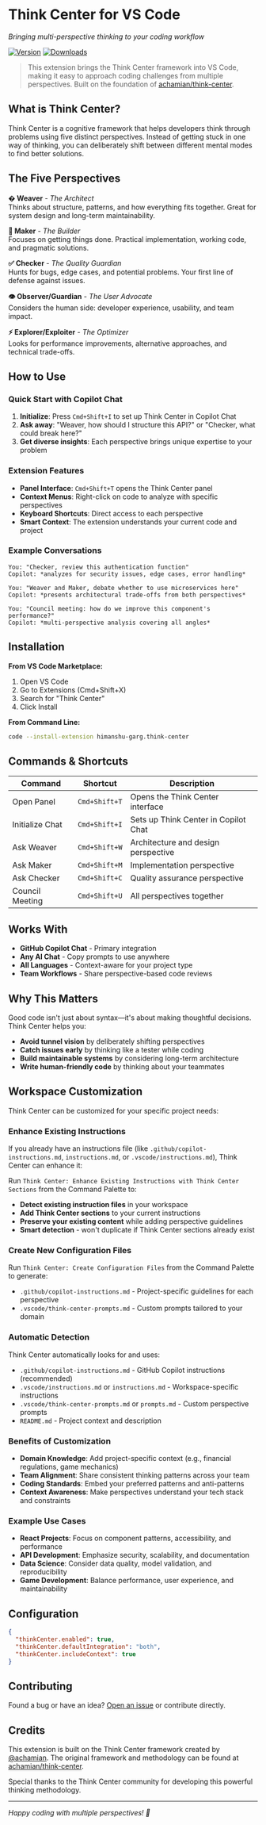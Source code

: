 # Think Center for VS Code

*Bringing multi-perspective thinking to your coding workflow*

[![Version](https://img.shields.io/vscode-marketplace/v/himanshu-garg.think-center)](https://marketplace.visualstudio.com/items?itemName=himanshu-garg.think-center)
[![Downloads](https://img.shields.io/vscode-marketplace/d/himanshu-garg.think-center)](https://marketplace.visualstudio.com/items?itemName=himanshu-garg.think-center)

> This extension brings the Think Center framework into VS Code, making it easy to approach coding challenges from multiple perspectives. Built on the foundation of [achamian/think-center](https://github.com/achamian/think-center).

## What is Think Center?

Think Center is a cognitive framework that helps developers think through problems using five distinct perspectives. Instead of getting stuck in one way of thinking, you can deliberately shift between different mental modes to find better solutions.

## The Five Perspectives

**�️ Weaver** - *The Architect*  
Thinks about structure, patterns, and how everything fits together. Great for system design and long-term maintainability.

**🔨 Maker** - *The Builder*  
Focuses on getting things done. Practical implementation, working code, and pragmatic solutions.

**✅ Checker** - *The Quality Guardian*  
Hunts for bugs, edge cases, and potential problems. Your first line of defense against issues.

**👁️ Observer/Guardian** - *The User Advocate*  
Considers the human side: developer experience, usability, and team impact.

**⚡ Explorer/Exploiter** - *The Optimizer*  
Looks for performance improvements, alternative approaches, and technical trade-offs.

## How to Use

### Quick Start with Copilot Chat

1. **Initialize**: Press `Cmd+Shift+I` to set up Think Center in Copilot Chat
2. **Ask away**: "Weaver, how should I structure this API?" or "Checker, what could break here?"
3. **Get diverse insights**: Each perspective brings unique expertise to your problem

### Extension Features

- **Panel Interface**: `Cmd+Shift+T` opens the Think Center panel
- **Context Menus**: Right-click on code to analyze with specific perspectives  
- **Keyboard Shortcuts**: Direct access to each perspective
- **Smart Context**: The extension understands your current code and project

### Example Conversations

```
You: "Checker, review this authentication function"
Copilot: *analyzes for security issues, edge cases, error handling*

You: "Weaver and Maker, debate whether to use microservices here"
Copilot: *presents architectural trade-offs from both perspectives*

You: "Council meeting: how do we improve this component's performance?"
Copilot: *multi-perspective analysis covering all angles*
```

## Installation

**From VS Code Marketplace:**
1. Open VS Code
2. Go to Extensions (Cmd+Shift+X)
3. Search for "Think Center"
4. Click Install

**From Command Line:**
```bash
code --install-extension himanshu-garg.think-center
```

## Commands & Shortcuts

| Command | Shortcut | Description |
|---------|----------|-------------|
| Open Panel | `Cmd+Shift+T` | Opens the Think Center interface |
| Initialize Chat | `Cmd+Shift+I` | Sets up Think Center in Copilot Chat |
| Ask Weaver | `Cmd+Shift+W` | Architecture and design perspective |
| Ask Maker | `Cmd+Shift+M` | Implementation perspective |
| Ask Checker | `Cmd+Shift+C` | Quality assurance perspective |
| Council Meeting | `Cmd+Shift+U` | All perspectives together |

## Works With

- **GitHub Copilot Chat** - Primary integration
- **Any AI Chat** - Copy prompts to use anywhere
- **All Languages** - Context-aware for your project type
- **Team Workflows** - Share perspective-based code reviews

## Why This Matters

Good code isn't just about syntax—it's about making thoughtful decisions. Think Center helps you:

- **Avoid tunnel vision** by deliberately shifting perspectives
- **Catch issues early** by thinking like a tester while coding
- **Build maintainable systems** by considering long-term architecture
- **Write human-friendly code** by thinking about your teammates

## Workspace Customization

Think Center can be customized for your specific project needs:

### Enhance Existing Instructions

If you already have an instructions file (like `.github/copilot-instructions.md`, `instructions.md`, or `.vscode/instructions.md`), Think Center can enhance it:

Run `Think Center: Enhance Existing Instructions with Think Center Sections` from the Command Palette to:

- **Detect existing instruction files** in your workspace
- **Add Think Center sections** to your current instructions
- **Preserve your existing content** while adding perspective guidelines
- **Smart detection** - won't duplicate if Think Center sections already exist

### Create New Configuration Files

Run `Think Center: Create Configuration Files` from the Command Palette to generate:

- `.github/copilot-instructions.md` - Project-specific guidelines for each perspective
- `.vscode/think-center-prompts.md` - Custom prompts tailored to your domain

### Automatic Detection

Think Center automatically looks for and uses:

- `.github/copilot-instructions.md` - GitHub Copilot instructions (recommended)
- `.vscode/instructions.md` or `instructions.md` - Workspace-specific instructions
- `.vscode/think-center-prompts.md` or `prompts.md` - Custom perspective prompts
- `README.md` - Project context and description

### Benefits of Customization

- **Domain Knowledge**: Add project-specific context (e.g., financial regulations, game mechanics)
- **Team Alignment**: Share consistent thinking patterns across your team
- **Coding Standards**: Embed your preferred patterns and anti-patterns
- **Context Awareness**: Make perspectives understand your tech stack and constraints

### Example Use Cases

- **React Projects**: Focus on component patterns, accessibility, and performance
- **API Development**: Emphasize security, scalability, and documentation
- **Data Science**: Consider data quality, model validation, and reproducibility
- **Game Development**: Balance performance, user experience, and maintainability

## Configuration

```json
{
  "thinkCenter.enabled": true,
  "thinkCenter.defaultIntegration": "both",
  "thinkCenter.includeContext": true
}
```

## Contributing

Found a bug or have an idea? [Open an issue](https://github.com/garghimanshu0786/think-center-vscode/issues) or contribute directly.

## Credits

This extension is built on the Think Center framework created by [@achamian](https://github.com/achamian). The original framework and methodology can be found at [achamian/think-center](https://github.com/achamian/think-center).

Special thanks to the Think Center community for developing this powerful thinking methodology.

---

*Happy coding with multiple perspectives! 🧠*
